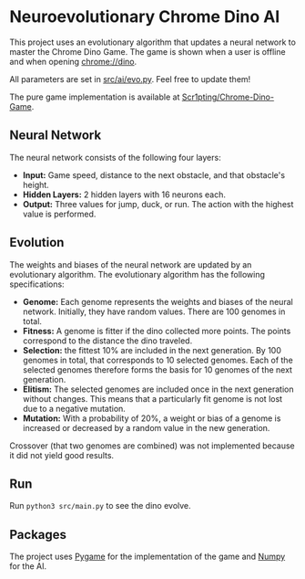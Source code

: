 # Neuroevolutionary Chrome Dino AI

This project uses an evolutionary algorithm that updates a neural
network to master the Chrome Dino Game. The game is shown when a user
is offline and when opening [chrome://dino](chrome://dino).

All parameters are set in [src/ai/evo.py](src/ai/evo.py). Feel free to
update them!

The pure game implementation is available at [Scr1pting/Chrome-Dino-Game](https://github.com/Scr1pting/Chrome-Dino-Game?tab=readme-ov-file).


## Neural Network

The neural network consists of the following four layers:

- **Input:** Game speed, distance to the next obstacle, and that
  obstacle's height.
- **Hidden Layers:** 2 hidden layers with 16 neurons each.
- **Output:** Three values for jump, duck, or run. The action with the
  highest value is performed.


## Evolution

The weights and biases of the neural network are updated by an
evolutionary algorithm. The evolutionary algorithm has the following
specifications:

- **Genome:** Each genome represents the weights and biases of the
  neural network. Initially, they have random values. There are 100
  genomes in total.
- **Fitness:** A genome is fitter if the dino collected more points.
  The points correspond to the distance the dino traveled.    
- **Selection:** the fittest 10% are included in the next generation.
  By 100 genomes in total, that corresponds to 10 selected genomes.
  Each of the selected genomes therefore forms the basis for 10 genomes
  of the next generation.
- **Elitism:** The selected genomes are included once in the next
  generation without changes. This means that a particularly fit genome
  is not lost due to a negative mutation.
- **Mutation:** With a probability of 20%, a weight or bias of a genome
  is increased or decreased by a random value in the new generation.

Crossover (that two genomes are combined) was not implemented because
it did not yield good results.


## Run

Run `python3 src/main.py` to see the dino evolve.


## Packages

The project uses [Pygame](https://www.pygame.org/docs/) for the
implementation of the game and [Numpy](https://numpy.org) for the AI.
